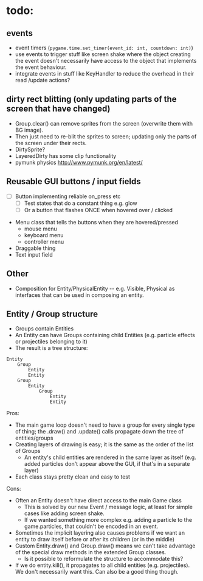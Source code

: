 # todo: 
## events
  - event timers (`pygame.time.set_timer(event_id: int, countdown: int)`)
  - use events to trigger stuff like screen shake where the object creating the event doesn't necessarily have access to the object that implements the event behaviour.
  - integrate events in stuff like KeyHandler to reduce the overhead in their read /update actions? 
## dirty rect blitting (only updating parts of the screen that have changed) 
  - Group.clear() can remove sprites from the screen (overwrite them with BG image). 
  - Then just need to re-blit the sprites to screen; updating only the parts of the screen under their rects.
  - DirtySprite?
  - LayeredDirty has some clip functionality
  - pymunk physics http://www.pymunk.org/en/latest/

## Reusable GUI buttons / input fields
- [ ] Button implementing reliable on_press etc
  - [ ] Test states that do a constant thing e.g. glow
  - [ ] Or a button that flashes ONCE when hovered over / clicked
- Menu class that tells the buttons when they are hovered/pressed
  - mouse menu
  - keyboard menu
  - controller menu 
- Draggable thing
- Text input field

## Other
- Composition for Entity/PhysicalEntity -- e.g. Visible, Physical as interfaces that can be used in composing an entity. 

## Entity / Group structure
- Groups contain Entities 
- An Entity can have Groups containing child Entities (e.g. particle effects or projectiles belonging to it)
- The result is a tree structure: 
```
Entity
    Group
        Entity
        Entity
    Group
        Entity
            Group
                Entity
                Entity  
```

Pros: 
- The main game loop doesn't need to have a group for every single type of thing; the .draw() and .update() calls propagate down the tree of entities/groups
- Creating layers of drawing is easy; it is the same as the order of the list of Groups
  - An entity's child entities are rendered in the same layer as itself (e.g. added particles don't appear above the GUI, if that's in a separate layer)
- Each class stays pretty clean and easy to test

Cons: 
- Often an Entity doesn't have direct access to the main Game class
  - This is solved by our new Event / message logic, at least for simple cases like adding screen shake. 
  - If we wanted something more complex e.g. adding a particle to the game.particles, that couldn't be encoded in an event. 
- Sometimes the implicit layering also causes problems if we want an entity to draw itself before or after its children (or in the middle)
- Custom Entity.draw() and Group.draw() means we can't take advantage of the special draw methods in the extended Group classes. 
  - Is it possible to reformulate the structure to accommodate this? 
- If we do entity.kill(), it propagates to all child entities (e.g. projectiles). We don't necessarily want this. Can also be a good thing though. 
